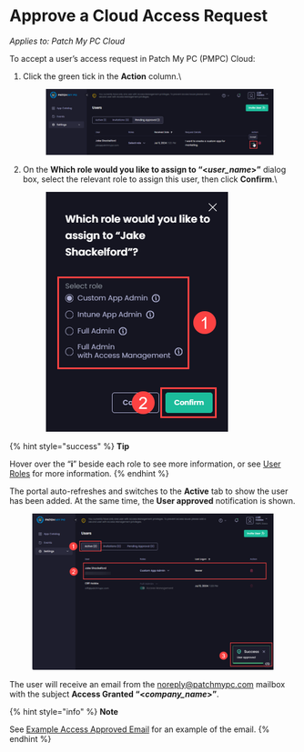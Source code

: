 # Approve a Cloud Access Request

_Applies to: Patch My PC Cloud_

To accept a user’s access request in Patch My PC (PMPC) Cloud:

1.  Click the green tick in the **Action** column.\


    <figure><img src="../../../../.gitbook/assets/image (619).png" alt="Clicking the green tick in the “Action” column"><figcaption></figcaption></figure>


2.  On the **Which role would you like to assign to “<**_**user\_name**_**>”** dialog box, select the relevant role to assign this user, then click **Confirm**.\


    <figure><img src="../../../../.gitbook/assets/image (620).png" alt="“Which role would you like to assign to” dialog box"><figcaption></figcaption></figure>

{% hint style="success" %}
**Tip**

Hover over the “**i**” beside each role to see more information, or see [User Roles](../cloud-user-roles-reference.md) for more information.
{% endhint %}

The portal auto-refreshes and switches to the **Active** tab to show the user has been added. At the same time, the **User approved** notification is shown.

<figure><img src="../../../../.gitbook/assets/image (622).png" alt="Portal auto-refreshing, switching to the &#x22;Active&#x22; tab and showing to show the user has been added, plus the &#x22;User approved&#x22; notification is shown."><figcaption></figcaption></figure>

The user will receive an email from the [noreply@patchmypc.com](mailto:noreply@patchmypc.com) mailbox with the subject **Access Granted “<**_**company\_name**_**>”**.

{% hint style="info" %}
**Note**

See [Example Access Approved Email](../../../cloud-reference/cloud-email-reference/example-cloud-access-approved-email.md) for an example of the email.
{% endhint %}
